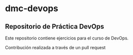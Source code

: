 # dmc-devops
 ## Repositorio de Práctica DevOps

Este repositorio contiene ejercicios para el curso de DevOps.

Contribución realizada a través de un pull request 